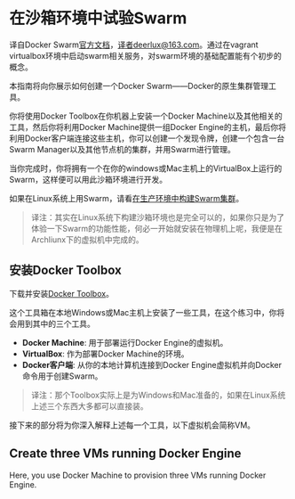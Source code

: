 # 在沙箱环境中试验Swarm

译自Docker Swarm[官方文档](https://docs.docker.com/swarm/install-w-machine/)，译者deerlux@163.com。通过在vagrant virtualbox环境中启动swarm相关服务，对swarm环境的基础配置能有个初步的概念。

本指南将向你展示如何创建一个Docker Swarm——Docker的原生集群管理工具。

你将使用Docker Toolbox在你机器上安装一个Docker Machine以及其他相关的工具，然后你将利用Docker Machine提供一组Docker Engine的主机，最后你将利用Docker客户端连接这些主机，你可以创建一个发现令牌，创建一个包含一台Swarm Manager以及其他节点机的集群，并用Swarm进行管理。

当你完成时，你将拥有一个在你的windows或Mac主机上的VirtualBox上运行的Swarm，这样便可以用此沙箱环境进行开发。

如果在Linux系统上用Swarm，请看[在生产环境中构建Swarm集群](https://docs.docker.com/swarm/install-manual/)。

> 译注：其实在Linux系统下构建沙箱环境也是完全可以的，如果你只是为了体验一下Swarm的功能性能，何必一开始就安装在物理机上呢，我便是在Archliunx下的虚拟机中完成的。


## 安装Docker Toolbox

下载并安装[Docker Toolbox](https://www.docker.com/docker-toolbox)。

这个工具箱在本地Windows或Mac主机上安装了一些工具，在这个练习中，你将会用到其中的三个工具。

* **Docker Machine**: 用于部署运行Docker Engine的虚拟机。
* **VirtualBox**: 作为部署Docker Machine的环境。
* **Docker客户端**: 从你的本地计算机连接到Docker Engine虚拟机并向Docker命令用于创建Swarm。

> 译注：那个Toolbox实际上是为Windows和Mac准备的，如果在Linux系统上述三个东西大多都可以直接装。

接下来的部分将为你深入解释上述每一个工具，以下虚拟机会简称VM。


## Create three VMs running Docker Engine

Here, you use Docker Machine to provision three VMs running Docker Engine.

